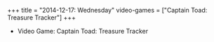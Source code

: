 +++
title = "2014-12-17: Wednesday"
video-games = ["Captain Toad: Treasure Tracker"]
+++


* Video Game: Captain Toad: Treasure Tracker